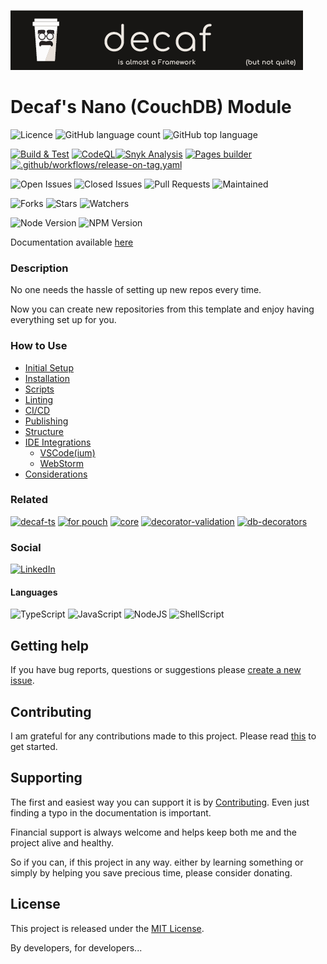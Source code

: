![Banner](./workdocs/assets/Banner.png)

# Decaf's Nano (CouchDB) Module

![Licence](https://img.shields.io/github/license/decaf-ts/for-nano.svg?style=plastic)
![GitHub language count](https://img.shields.io/github/languages/count/decaf-ts/for-nano?style=plastic)
![GitHub top language](https://img.shields.io/github/languages/top/decaf-ts/for-nano?style=plastic)

[![Build & Test](https://github.com/decaf-ts/for-nano/actions/workflows/nodejs-build-prod.yaml/badge.svg)](https://github.com/decaf-ts/for-nano/actions/workflows/nodejs-build-prod.yaml)
[![CodeQL](https://github.com/decaf-ts/for-nano/actions/workflows/codeql-analysis.yml/badge.svg)](https://github.com/decaf-ts/for-nano/actions/workflows/codeql-analysis.yml)[![Snyk Analysis](https://github.com/decaf-ts/for-nano/actions/workflows/snyk-analysis.yaml/badge.svg)](https://github.com/decaf-ts/for-nano/actions/workflows/snyk-analysis.yaml)
[![Pages builder](https://github.com/decaf-ts/for-nano/actions/workflows/pages.yaml/badge.svg)](https://github.com/decaf-ts/for-nano/actions/workflows/pages.yaml)
[![.github/workflows/release-on-tag.yaml](https://github.com/decaf-ts/for-nano/actions/workflows/release-on-tag.yaml/badge.svg?event=release)](https://github.com/decaf-ts/for-nano/actions/workflows/release-on-tag.yaml)

![Open Issues](https://img.shields.io/github/issues/decaf-ts/for-nano.svg)
![Closed Issues](https://img.shields.io/github/issues-closed/decaf-ts/for-nano.svg)
![Pull Requests](https://img.shields.io/github/issues-pr-closed/decaf-ts/for-nano.svg)
![Maintained](https://img.shields.io/badge/Maintained%3F-yes-green.svg)

![Forks](https://img.shields.io/github/forks/decaf-ts/for-nano.svg)
![Stars](https://img.shields.io/github/stars/decaf-ts/for-nano.svg)
![Watchers](https://img.shields.io/github/watchers/decaf-ts/for-nano.svg)

![Node Version](https://img.shields.io/badge/dynamic/json.svg?url=https%3A%2F%2Fraw.githubusercontent.com%2Fbadges%2Fshields%2Fmaster%2Fpackage.json&label=Node&query=$.engines.node&colorB=blue)
![NPM Version](https://img.shields.io/badge/dynamic/json.svg?url=https%3A%2F%2Fraw.githubusercontent.com%2Fbadges%2Fshields%2Fmaster%2Fpackage.json&label=NPM&query=$.engines.npm&colorB=purple)

Documentation available [here](https://decaf-ts.github.io/for-nano/)

### Description

No one needs the hassle of setting up new repos every time.

Now you can create new repositories from this template and enjoy having everything set up for you.



### How to Use

- [Initial Setup](./tutorials/For%20Developers.md#_initial-setup_)
- [Installation](./tutorials/For%20Developers.md#installation)
- [Scripts](./tutorials/For%20Developers.md#scripts)
- [Linting](./tutorials/For%20Developers.md#testing)
- [CI/CD](./tutorials/For%20Developers.md#continuous-integrationdeployment)
- [Publishing](./tutorials/For%20Developers.md#publishing)
- [Structure](./tutorials/For%20Developers.md#repository-structure)
- [IDE Integrations](./tutorials/For%20Developers.md#ide-integrations)
  - [VSCode(ium)](./tutorials/For%20Developers.md#visual-studio-code-vscode)
  - [WebStorm](./tutorials/For%20Developers.md#webstorm)
- [Considerations](./tutorials/For%20Developers.md#considerations)




### Related

[![decaf-ts](https://github-readme-stats.vercel.app/api/pin/?username=decaf-ts&repo=decaf-ts)](https://github.com/decaf-ts/decaf-ts)
[![for pouch](https://github-readme-stats.vercel.app/api/pin/?username=decaf-ts&repo=for-pouch)](https://github.com/decaf-ts/for-pouch)
[![core](https://github-readme-stats.vercel.app/api/pin/?username=decaf-ts&repo=core)](https://github.com/decaf-ts/core)
[![decorator-validation](https://github-readme-stats.vercel.app/api/pin/?username=decaf-ts&repo=decorator-validation)](https://github.com/decaf-ts/decorator-validation)
[![db-decorators](https://github-readme-stats.vercel.app/api/pin/?username=decaf-ts&repo=db-decorators)](https://github.com/decaf-ts/db-decorators)


### Social

[![LinkedIn](https://img.shields.io/badge/LinkedIn-0077B5?style=for-the-badge&logo=linkedin&logoColor=white)](https://www.linkedin.com/in/decaf-ts/)




#### Languages

![TypeScript](https://img.shields.io/badge/TypeScript-007ACC?style=for-the-badge&logo=typescript&logoColor=white)
![JavaScript](https://img.shields.io/badge/JavaScript-F7DF1E?style=for-the-badge&logo=javascript&logoColor=black)
![NodeJS](https://img.shields.io/badge/Node.js-43853D?style=for-the-badge&logo=node.js&logoColor=white)
![ShellScript](https://img.shields.io/badge/Shell_Script-121011?style=for-the-badge&logo=gnu-bash&logoColor=white)

## Getting help

If you have bug reports, questions or suggestions please [create a new issue](https://github.com/decaf-ts/ts-workspace/issues/new/choose).

## Contributing

I am grateful for any contributions made to this project. Please read [this](./workdocs/98-Contributing.md) to get started.

## Supporting

The first and easiest way you can support it is by [Contributing](./workdocs/98-Contributing.md). Even just finding a typo in the documentation is important.

Financial support is always welcome and helps keep both me and the project alive and healthy.

So if you can, if this project in any way. either by learning something or simply by helping you save precious time, please consider donating.

## License

This project is released under the [MIT License](./LICENSE.md).

By developers, for developers...